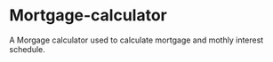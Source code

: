 # Mortgage-calculator
A Morgage calculator used to calculate mortgage and mothly interest schedule.
